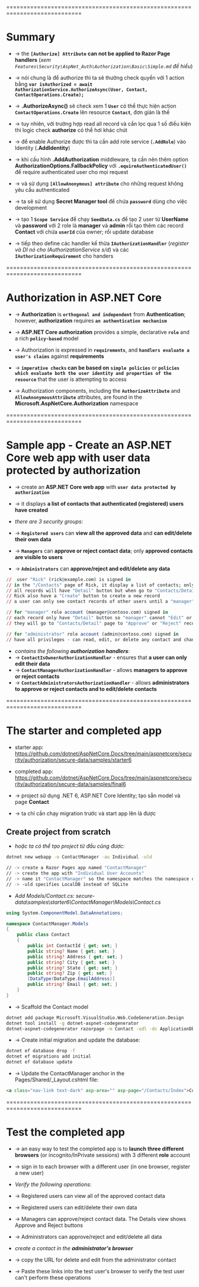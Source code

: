 ============================================================================
# Summary
* -> the **`[Authorize] Attribute`** **can not be applied to Razor Page handlers** (_xem `Features\Security\AspNet_Auth\Authorization\Basic\Simple.md` để hiểu_)

* -> nói chung là để authorize thì ta sẽ thường check quyền với 1 action bằng **`var isAuthorized = await AuthorizationService.AuthorizeAsync(User, Contact, ContactOperations.Create);`**
* -> **.AuthorizeAsync()** sẽ check xem 1 **`User`** có thể thực hiện action **`ContactOperations.Create`** lên resource **`Contact`**, đơn giản là thế
* -> tuy nhiên, với trường hợp read all record và cần lọc qua 1 số điều kiện thì logic check **authorize** có thể hơi khác chút 

* -> để enable Authorize được thì ta cần add role service (**`.AddRole`**) vào Identity (**.AddIdentity**)
* -> khi cấu hình **.AddAuthorization** middleware, ta cần nên thêm option **AuthorizationOptions.FallbackPolicy** với **`.equireAuthenticatedUser()`** để require authenticated user cho mọi request
* -> và sử dụng **`[AllowAnonymous] attribute`** cho những request không yêu cầu authenticated
* -> ta sẽ sử dụng **Secret Manager tool** để chứa **`password`** dùng cho việc development
* -> tạo 1 **`Scope Service`** để chạy **`SeedData.cs`** để tạo 2 user từ **UserName** và **password** với 2 role là **manager** và **admin** rồi tạo thêm các record **Contact** với chứa **`userId`** của owner; rồi update database
* -> tiếp theo define các handler kế thừa **`IAuthorizationHandler`** (_register và DI nó cho IAuthorizationService s/d_) và các **`IAuthorizationRequirement`** cho handers

============================================================================
# Authorization in ASP.NET Core
* -> **Authorization** is **`orthogonal and independent`** from **Authentication**; however, **authorization** requires **`an authentication mechanism`**
* -> **ASP.NET Core authorization** provides a simple, declarative **`role`** and a rich **`policy-based`** model

* -> Authorization is expressed in **`requirements`**, and **`handlers evaluate a user's claims`** against **requirements**
* -> **`imperative checks` can be based on** **`simple policies`** or **`policies which evaluate both the user identity and properties of the resource`** that the user is attempting to access

* -> Authorization components, including the **`AuthorizeAttribute`** and **`AllowAnonymousAttribute`** attributes, are found in the **Microsoft.AspNetCore.Authorization** namespace

============================================================================
# Sample app - Create an ASP.NET Core web app with user data protected by authorization
* -> create an **ASP.NET Core web app** with **`user data protected by authorization`**
* -> it displays **a list of contacts that authenticated (registered) users have created**

* _there are 3 security groups:_
* -> **`Registered users`** can **view all the approved data** and **can edit/delete their own data**
* -> **`Managers`** can **approve or reject contact data**; only **approved contacts are visible to users**
* -> **`Administrators`** can **approve/reject and edit/delete any data**

```r - in the Example:
//  user "Rick" (rick@example.com) is signed in
// in the "/Contacts" page of Rick, it display a list of contacts; only the record created by Rick displays "Edit" and "Delete" button 
// all records will have "Detail" button but when go to "Contacts/Detail" there is no "Approve" or "Reject" button
// Rick also have a "Create" button to create a new record
// a user can only see contact records of other users until a "manager" or "administrator" changes the status to "Approved"

// for "manager" role account (manager@contoso.com) signed in
// each record only have "Detail" button so "manager" cannot "Edit" or "Delete" record; 
// they will go to "Contacts/Detail" page to "Approve" or "Reject" record

// for "administrator" role account (admin@contoso.com) signed in
// have all privileges - can read, edit, or delete any contact and change the status of contacts
```

* _contains the following **authorization handlers**:_
* -> **`ContactIsOwnerAuthorizationHandler`** - ensures that **a user can only edit their data**
* -> **`ContactManagerAuthorizationHandler`** - allows **managers to approve or reject contacts**
* -> **`ContactAdministratorsAuthorizationHandler`** - allows **administrators to approve or reject contacts and to edit/delete contacts**

============================================================================
# The starter and completed app
* starter app: https://github.com/dotnet/AspNetCore.Docs/tree/main/aspnetcore/security/authorization/secure-data/samples/starter6
* completed app: https://github.com/dotnet/AspNetCore.Docs/tree/main/aspnetcore/security/authorization/secure-data/samples/final6 

* -> project sử dụng .NET 6, ASP.NET Core Identity; tạo sẵn model và page **Contact**
* -> ta chỉ cần chạy migration trước và start app lên là được

## Create project from scratch
* _hoặc ta có thể tạo project từ đầu cũng được:_
```bash
dotnet new webapp -o ContactManager -au Individual -uld

// -> create a Razor Pages app named "ContactManager"
// -> create the app with "Individual User Accounts"
// -> name it "ContactManager" so the namespace matches the namespace used in the sample
// -> -uld specifies LocalDB instead of SQLite
```

* _Add Models/Contact.cs: secure-data\samples\starter6\ContactManager\Models\Contact.cs_
```cs
using System.ComponentModel.DataAnnotations;

namespace ContactManager.Models
{
    public class Contact
    {
        public int ContactId { get; set; }
        public string? Name { get; set; }
        public string? Address { get; set; }
        public string? City { get; set; }
        public string? State { get; set; }
        public string? Zip { get; set; }
        [DataType(DataType.EmailAddress)]
        public string? Email { get; set; }
    }
}
```

* -> Scaffold the Contact model
```bash
dotnet add package Microsoft.VisualStudio.Web.CodeGeneration.Design
dotnet tool install -g dotnet-aspnet-codegenerator
dotnet-aspnet-codegenerator razorpage -m Contact -udl -dc ApplicationDbContext -outDir Pages\Contacts --referenceScriptLibraries
```

* -> Create initial migration and update the database:
```bash
dotnet ef database drop -f
dotnet ef migrations add initial
dotnet ef database update
```

* -> Update the ContactManager anchor in the Pages/Shared/_Layout.cshtml file:
```html
<a class="nav-link text-dark" asp-area="" asp-page="/Contacts/Index">Contact Manager</a>
```

============================================================================
# Test the completed app
* -> an easy way to test the completed app is to **launch three different browsers** (or incognito/InPrivate sessions) with 3 different **role** account
* -> sign in to each browser with a different user (in one browser, register a new user)

* _Verify the following operations:_
* -> Registered users can view all of the approved contact data
* -> Registered users can edit/delete their own data
* -> Managers can approve/reject contact data. The Details view shows Approve and Reject buttons
* -> Administrators can approve/reject and edit/delete all data

* _create a contact in the **administrator's browser**_
* -> copy the URL for delete and edit from the administrator contact
* -> Paste these links into the test user's browser to verify the test user can't perform these operations
